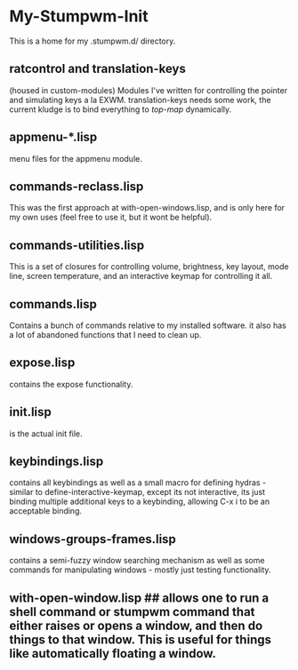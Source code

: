 # My-Stumpwm-Init #

This is a home for my .stumpwm.d/ directory.

## ratcontrol and translation-keys ##
(housed in custom-modules) Modules I've written for controlling the pointer and simulating keys a la EXWM. translation-keys needs some work, the current kludge is to bind everything to *top-map* dynamically.

## appmenu-*.lisp ##
menu files for the appmenu module.

## commands-reclass.lisp ##
This was the first approach at with-open-windows.lisp, and is only here for my own uses (feel free to use it, but it wont be helpful).

## commands-utilities.lisp ##
This is a set of closures for controlling volume, brightness, key layout, mode line, screen temperature, and an interactive keymap for controlling it all.

## commands.lisp ##
Contains a bunch of commands relative to my installed software. it also has a lot of abandoned functions that I need to clean up.

## expose.lisp ##
contains the expose functionality.

## init.lisp ##
is the actual init file.

## keybindings.lisp ##
contains all keybindings as well as a small macro for defining hydras - similar to define-interactive-keymap, except its not interactive, its just binding multiple additional keys to a keybinding, allowing C-x i to be an acceptable binding.

## windows-groups-frames.lisp ##
contains a semi-fuzzy window searching mechanism as well as some commands for manipulating windows - mostly just testing functionality.

## with-open-window.lisp ## allows one to run a shell command or stumpwm command that either raises or opens a window, and then do things to that window. This is useful for things like automatically floating a window. 